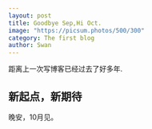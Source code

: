 ```yaml
---
layout: post
title: Goodbye Sep,Hi Oct.
image: "https://picsum.photos/500/300"
category: The first blog
author: Swan
---
```


距离上一次写博客已经过去了好多年.

## 新起点，新期待

晚安，10月见。
